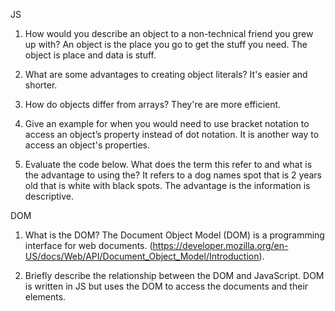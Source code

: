 JS

1. How would you describe an object to a non-technical friend you grew up with?
An object is the place you go to get the stuff you need. The object is place and data is stuff.

2. What are some advantages to creating object literals?
It's easier and shorter.

3. How do objects differ from arrays?
They're are more efficient.

4. Give an example for when you would need to use bracket notation to access an object’s property instead of dot notation.
It is another way to access an object's properties.

5. Evaluate the code below. What does the term this refer to and what is the advantage to using the?
It refers to a dog names spot that is 2 years old that is white with black spots. The advantage is the information is descriptive.

DOM

1. What is the DOM?
The Document Object Model (DOM) is a programming interface for web documents.
(<https://developer.mozilla.org/en-US/docs/Web/API/Document_Object_Model/Introduction>).

2. Briefly describe the relationship between the DOM and JavaScript.
DOM is written in JS but uses the DOM to access the documents and their elements.
